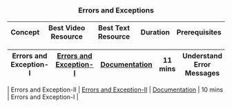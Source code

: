 <h3 align="center"> Errors and Exceptions </h3>

| Concept | Best Video Resource | Best Text Resource | Duration | Prerequisites |
|:-------:| :-----------------: | :----------------: | :------: | :-----------: |

| Errors and Exception-I | [Errors and Exception-I](https://www.youtube.com/watch?v=Ia1i5EIGp9k) | [Documentation](http://interactivepython.org/runestone/static/pythonds/Introduction/ExceptionHandling.html) | 11 mins | Understand Error Messages |
|:-------:| :-----------------: | :----------------: | :------: | :-----------: |

| Errors and Exception-II | [Errors and Exception-II](https://www.youtube.com/watch?v=xiNbGFf_kD0) | [Documentation](https://docs.python.org/3/library/exceptions.html) | 10 mins | Errors and Exception-I |
